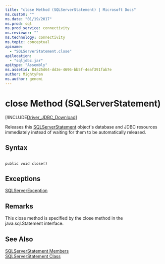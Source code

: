 ```yaml
---
title: "close Method (SQLServerStatement) | Microsoft Docs"
ms.custom: ""
ms.date: "01/19/2017"
ms.prod: sql
ms.prod_service: connectivity
ms.reviewer: ""
ms.technology: connectivity
ms.topic: conceptual
apiname: 
  - "SQLServerStatement.close"
apilocation: 
  - "sqljdbc.jar"
apitype: "Assembly"
ms.assetid: 84a25d64-dd3e-4696-bb5f-4eaf391fab7e
author: MightyPen
ms.author: genemi
---
```

# close Method (SQLServerStatement)
[!INCLUDE[Driver_JDBC_Download](../../../includes/driver_jdbc_download.md)]

  Releases this [SQLServerStatement](../../../connect/jdbc/reference/sqlserverstatement-class.md) object's database and JDBC resources immediately instead of waiting for them to be automatically released.  
  
## Syntax  
  
```  
  
public void close()  
```  
  
## Exceptions  
 [SQLServerException](../../../connect/jdbc/reference/sqlserverexception-class.md)  
  
## Remarks  
 This close method is specified by the close method in the java.sql.Statement interface.  
  
## See Also  
 [SQLServerStatement Members](../../../connect/jdbc/reference/sqlserverstatement-members.md)   
 [SQLServerStatement Class](../../../connect/jdbc/reference/sqlserverstatement-class.md)  
  
  
